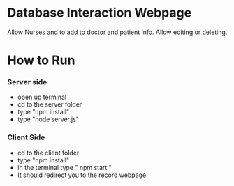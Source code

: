 # Database Interaction Webpage

Allow Nurses and to add to doctor and patient info.
Allow editing or deleting.


# How to Run



### Server side
- open up terminal
- cd to the server folder
- type "npm install"
- type "node server.js"

### Client Side

- cd to the client folder
- type "npm install"
- in the terminal type " npm start "
- It should redirect you to the record webpage

